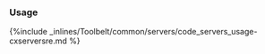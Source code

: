 <!-- post: -->


### Usage



{%include _inlines/Toolbelt/common/servers/code_servers_usage-cxserversre.md %}




